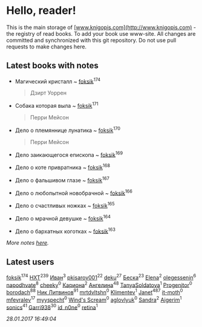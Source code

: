 # Hello, reader!
This is the main storage of [www.knigopis.com](http://www.knigopis.com) - the registry of read books.
To add your book use www-site. All changes are committed and synchronized with this git repository.
Do not use pull requests to make changes here.


## Latest books with notes
* Магический кристалл ~ [foksik](users/173/1734575-vkontakte)<sup>174</sup>
    > Дзирт  Уоррен

* Собака которая выла ~ [foksik](users/173/1734575-vkontakte)<sup>171</sup>
    > Перри Мейсон

* Дело о племяннице лунатика ~ [foksik](users/173/1734575-vkontakte)<sup>170</sup>
    > Перри Мейсон

* Дело заикающегося епископа ~ [foksik](users/173/1734575-vkontakte)<sup>169</sup>

* Дело о коте привратника ~ [foksik](users/173/1734575-vkontakte)<sup>168</sup>

* Дело о фальшивом глазе ~ [foksik](users/173/1734575-vkontakte)<sup>167</sup>

* Дело о любопытной новобрачной ~ [foksik](users/173/1734575-vkontakte)<sup>166</sup>

* Дело о счастливых ножках ~ [foksik](users/173/1734575-vkontakte)<sup>165</sup>

* Дело о мрачной девушке ~ [foksik](users/173/1734575-vkontakte)<sup>164</sup>

* Дело о бархатных коготках ~ [foksik](users/173/1734575-vkontakte)<sup>163</sup>


_More notes [here](latest_books_with_notes.md)._


## Latest users
[foksik](users/173/1734575-vkontakte)<sup>174</sup> 
[HXT](users/100/100002563462782-facebook)<sup>239</sup> 
[Иван](users/111/111223381196748176136-google)<sup>3</sup> 
[pkisarov001](users/311/311057796-yandex)<sup>22</sup> 
[deku](users/384/384194935-vkontakte)<sup>27</sup> 
[Беска](users/157/1577468-vkontakte)<sup>23</sup> 
[Elena](users/459/459594264-yandex)<sup>2</sup> 
[olegessenin](users/390/3901448-vkontakte)<sup>6</sup> 
[napodhvate](users/585/585811540906733201-mailru)<sup>8</sup> 
[cheeky](users/100/100000019595884-facebook)<sup>0</sup> 
[Кариона](users/401/401225211-vkontakte)<sup>2</sup> 
[Ангелина](users/837/83788782-vkontakte)<sup>48</sup> 
[TanyaSoldatova](users/140/140832989-vkontakte)<sup>1</sup> 
[Progenitor](users/310/310433527-vkontakte)<sup>0</sup> 
[borodach](users/157/15706320-vkontakte)<sup>88</sup> 
[Ник Литвинов](users/241/241974816-vkontakte)<sup>91</sup> 
[mrtdvltshn](users/291/29152388-vkontakte)<sup>0</sup> 
[Klimentev](users/104/104202610850481913650-google)<sup>1</sup> 
[Janet](users/205/20565064-vkontakte)<sup>487</sup> 
[it-moth](users/100/100001185091151-facebook)<sup>0</sup> 
[mfevralev](users/140/140966150-vkontakte)<sup>17</sup> 
[myyspecht](users/321/3211454-vkontakte)<sup>0</sup> 
[Wind's Scream](users/290/29027836-vkontakte)<sup>0</sup> 
[aglovlyuk](users/815/8156510-vkontakte)<sup>0</sup> 
[Sandra](users/242/242184576223760-facebook)<sup>2</sup> 
[Aigerim](users/157/157708568-vkontakte)<sup>1</sup> 
[sonics](users/588/5880221-vkontakte)<sup>41</sup> 
[Garri938](users/114/114389869162010721507-google)<sup>30</sup> 
[id_n0ne](users/182/18203635-vkontakte)<sup>0</sup> 
[retina](users/390/3900602-vkontakte)<sup>1</sup> 


_28.01.2017 16:49:04_
